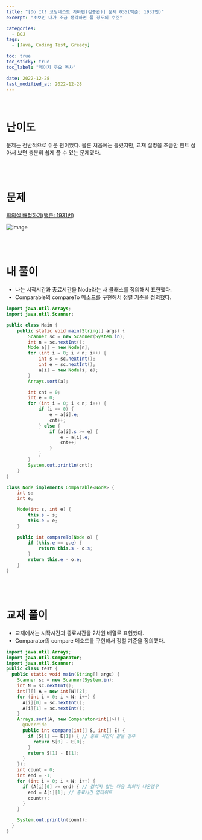 ```yaml
---
title: "[Do It! 코딩테스트 자바편(김종관)] 문제 035(백준: 1931번)"
excerpt: "초보인 내가 조금 생각하면 풀 정도의 수준"

categories:
  - BOJ
tags:
  - [Java, Coding Test, Greedy]

toc: true
toc_sticky: true
toc_label: "페이지 주요 목차"

date: 2022-12-28
last_modified_at: 2022-12-28
---
```


<br>

# 난이도

문제는 전반적으로 쉬운 편이었다. 물론 처음에는 틀렸지만, 교재 설명을 조금만 힌트 삼아서 보면 충분히 쉽게 풀 수 있는 문제였다.

<br><br>

# 문제

[회의실 배정하기(백준: 1931번)](https://www.acmicpc.net/problem/1931)

![image](https://user-images.githubusercontent.com/112764753/209760156-85d6932d-eeae-43b2-a6aa-8bf69d740b7d.png)

<br><br>

# 내 풀이

- 나는 시작시간과 종료시간을 Node라는 새 클래스를 정의해서 표현했다.
- Comparable의 compareTo 메소드를 구현해서 정렬 기준을 정의했다.

```java
import java.util.Arrays;
import java.util.Scanner;

public class Main {
    public static void main(String[] args) {
        Scanner sc = new Scanner(System.in);
        int n = sc.nextInt();
        Node a[] = new Node[n];
        for (int i = 0; i < n; i++) {
            int s = sc.nextInt();
            int e = sc.nextInt();
            a[i] = new Node(s, e);
        }
        Arrays.sort(a);

        int cnt = 0;
        int e = 0;
        for (int i = 0; i < n; i++) {
            if (i == 0) {
                e = a[i].e;
                cnt++;
            } else {
                if (a[i].s >= e) {
                    e = a[i].e;
                    cnt++;
                }
            }
        }
        System.out.println(cnt);
    }
}

class Node implements Comparable<Node> {
    int s;
    int e;

    Node(int s, int e) {
        this.s = s;
        this.e = e;
    }

    public int compareTo(Node o) {
        if (this.e == o.e) {
            return this.s - o.s;
        }
        return this.e - o.e;
    }
}
```

<br><br>

# 교재 풀이

- 교재에서는 시작시간과 종료시간을 2차원 배열로 표현했다.
- Comparator의 compare 메소드를 구현해서 정렬 기준을 정의했다.

```java
import java.util.Arrays;
import java.util.Comparator;
import java.util.Scanner;
public class test {
  public static void main(String[] args) {
    Scanner sc = new Scanner(System.in);
    int N = sc.nextInt();
    int[][] A = new int[N][2];
    for (int i = 0; i < N; i++) {
      A[i][0] = sc.nextInt();
      A[i][1] = sc.nextInt();
    }
    Arrays.sort(A, new Comparator<int[]>() {
      @Override
      public int compare(int[] S, int[] E) {
        if (S[1] == E[1]) { // 종료 시간이 같을 경우
          return S[0] - E[0];
        }
        return S[1] - E[1];
      }
    });
    int count = 0;
    int end = -1;
    for (int i = 0; i < N; i++) {
      if (A[i][0] >= end) { // 겹치지 않는 다음 회의가 나온경우
        end = A[i][1]; // 종료시간 업데이트
        count++;
      }
    }

    System.out.println(count);
  }
}
```
